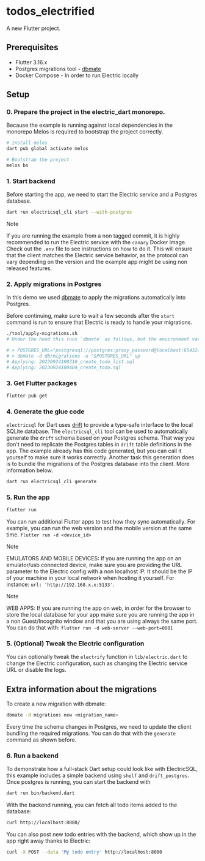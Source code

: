 # todos_electrified

A new Flutter project.

## Prerequisites

* Flutter 3.16.x
* Postgres migrations tool - [dbmate](https://github.com/amacneil/dbmate/releases)
* Docker Compose - In order to run Electric locally


## Setup

### 0. Prepare the project in the electric_dart monorepo.

Because the example is running against local dependencies in the monorepo Melos is required to bootstrap the project correctly.

```sh
# Install melos
dart pub global activate melos

# Bootstrap the project
melos bs
```

### 1. Start backend

Before starting the app, we need to start the Electric service and a Postgres database.


```sh
dart run electricsql_cli start --with-postgres
```
> [!NOTE]  
> If you are running the example from a non tagged commit, it is highly recommended to run the Electric service with the `canary` Docker image. Check out the `.env` file to see instructions on how to do it. This will ensure that the client matches the Electric service behavior, as the protocol can vary depending on the version and the example app might be using non released features.

### 2. Apply migrations in Postgres

In this demo we used [dbmate](https://github.com/amacneil/dbmate) to apply the migrations automatically into Postgres.

Before continuing, make sure to wait a few seconds after the `start` command is run to ensure that Electric is ready to handle your migrations.

```sh
./tool/apply-migrations.sh 
# Under the hood this runs `dbmate` as follows, but the environment variables are automatically configured by the CLI

# > POSTGRES_URL="postgresql://postgres:proxy_password@localhost:65432/{dbname}?sslmode=disable"
# > dbmate -d db/migrations -u "$POSTGRES_URL" up
# Applying: 20230924100310_create_todo_list.sql
# Applying: 20230924100404_create_todo.sql
```

### 3. Get Flutter packages
    
```sh
flutter pub get
```

### 4. Generate the glue code

`electricsql` for Dart uses [drift](https://pub.dev/packages/drift) to provide a type-safe interface to the local SQLite database.
The `electricsql_cli` tool can be used to automatically generate the `drift` schema based on your Postgres schema. That way you don't need to replicate the Postgres tables in `drift` table definitions in the app. The example already has this code generated, but you can call it yourself to make sure it works correctly.
Another task this generation does is to bundle the migrations of the Postgres database into the client. More information below.

```sh
dart run electricsql_cli generate
```

### 5. Run the app

```sh
flutter run
```

You can run additional Flutter apps to test how they sync automatically. For example, you can run the web version and the mobile version at the same time. `flutter run -d <device_id>`

> [!NOTE]  
> EMULATORS AND MOBILE DEVICES: If you are running the app on an emulator/usb connected device, make sure you are providing the URL parameter to the Electric config with a non localhost IP. It should be the IP of your machine in your local network when hosting it yourself. For instance: `url: 'http://192.168.x.x:5133'`.


> [!NOTE]  
> WEB APPS: If you are running the app on web, in order for the browser to store the local database for your app make sure you are running the app in a non Guest/Incognito window and that you are using always the same port. You can do that with: `flutter run -d web-server --web-port=8081`

### 5. (Optional) Tweak the Electric configuration

You can optionally tweak the `electrify` function in `lib/electric.dart` to change the Electric configuration, such as changing the Electric service URL or disable the logs.

## Extra information about the migrations

To create a new migration with dbmate:
```sh
dbmate -d migrations new <migration_name>
```

Every time the schema changes in Postgres, we need to update the client bundling the required migrations. You can do that with the `generate` command as shown before.

### 6. Run a backend

To demonstrate how a full-stack Dart setup could look like with ElectricSQL,
this example includes a simple backend using `shelf` and `drift_postgres`.
Once postgres is running, you can start the backend with

```sh
dart run bin/backend.dart
```

With the backend running, you can fetch all todo items added to the database:

```sh
curl http://localhost:8080/

```

You can also post new todo entries with the backend, which show up in the app
right away thanks to Electric:

```sh
curl -X POST --data 'My todo entry' http://localhost:8080
```
